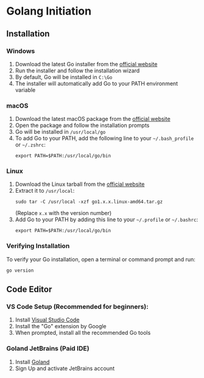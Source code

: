 # Golang Initiation

## Installation

### Windows
1. Download the latest Go installer from the [official website](https://golang.org/dl/)
2. Run the installer and follow the installation wizard
3. By default, Go will be installed in `C:\Go`
4. The installer will automatically add Go to your PATH environment variable

### macOS
1. Download the latest macOS package from the [official website](https://golang.org/dl/)
2. Open the package and follow the installation prompts
3. Go will be installed in `/usr/local/go`
4. To add Go to your PATH, add the following line to your `~/.bash_profile` or `~/.zshrc`:
   ```
   export PATH=$PATH:/usr/local/go/bin
   ```

### Linux
1. Download the Linux tarball from the [official website](https://golang.org/dl/)
2. Extract it to `/usr/local`:
   ```
   sudo tar -C /usr/local -xzf go1.x.x.linux-amd64.tar.gz
   ```
   (Replace `x.x` with the version number)
3. Add Go to your PATH by adding this line to your `~/.profile` or `~/.bashrc`:
   ```
   export PATH=$PATH:/usr/local/go/bin
   ```

### Verifying Installation
To verify your Go installation, open a terminal or command prompt and run:
   ```bash
   go version
   ```

## Code Editor

### VS Code Setup (Recommended for beginners):
1. Install [Visual Studio Code](https://code.visualstudio.com/)
2. Install the "Go" extension by Google
3. When prompted, install all the recommended Go tools

### Goland JetBrains (Paid IDE)
1. Install [Goland](https://www.jetbrains.com/go/)
2. Sign Up and activate JetBrains account